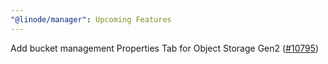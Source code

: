 ```yaml
---
"@linode/manager": Upcoming Features
---
```


Add bucket management Properties Tab for Object Storage Gen2 ([#10795](https://github.com/linode/manager/pull/10795))
